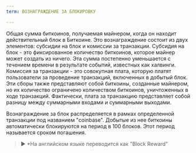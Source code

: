 ```yaml
---
term: ВОЗНАГРАЖДЕНИЕ ЗА БЛОКИРОВКУ

---
```

Общая сумма биткоинов, получаемая майнером, когда он находит действительный блок в Биткоине. Это вознаграждение состоит из двух элементов: субсидии на блок и комиссии за транзакции. Субсидия на блок - это фиксированное количество биткоинов, которое майнер может создать из ничего. Эта сумма постепенно уменьшается с течением времени в результате событий, известных как халвинги. Комиссия за транзакции - это совокупная плата, которую платят пользователи за проведение транзакций, включенных в добытый блок. Эти сборы также представляют собой биткоины, созданные майнером, но их количество ограничено количеством биткоинов, уничтоженных в ходе транзакций. Фактически, плата за транзакцию представляет собой разницу между суммарными входами и суммарными выходами.

Вознаграждение за блок распределяется в рамках определенной транзакции под названием "coinbase". Добытые из нее биткоины автоматически блокируются на период в 100 блоков. Этот период называется сроком погашения.

> ► *На английском языке переводится как "Block Reward"